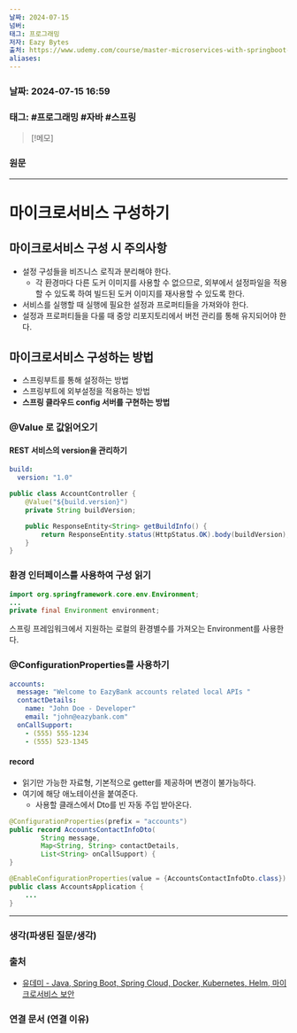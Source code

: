 ```yaml
---
날짜: 2024-07-15
넘버: 
태그: 프로그래밍
저자: Eazy Bytes
출처: https://www.udemy.com/course/master-microservices-with-springboot-docker-kubernetes-korean/
aliases:
---
```

### 날짜:  2024-07-15 16:59

### 태그: #프로그래밍 #자바 #스프링

>[!메모]
>

### 원문
---
# 마이크로서비스 구성하기
## 마이크로서비스 구성 시 주의사항
- 설정 구성들을 비즈니스 로직과 분리해야 한다.
	- 각 환경마다 다른 도커 이미지를 사용할 수 없으므로, 외부에서 설정파일을 적용할 수 있도록 하여 빌드된 도커 이미지를 재사용할 수 있도록 한다.
- 서비스를 실행할 때 실행에 필요한 설정과 프로퍼티들을 가져와야 한다.
- 설정과 프로퍼티들을 다룰 때 중앙 리포지토리에서 버전 관리를 통해 유지되어야 한다.
## 마이크로서비스 구성하는 방법
- 스프링부트를 통해 설정하는 방법
- 스프링부트에 외부설정을 적용하는 방법
- **스프링 클라우드 config 서버를 구현하는 방법**

### @Value 로 값읽어오기
#### REST 서비스의 version을 관리하기
```YAML title:application.yaml
build:
  version: "1.0"
```
```java
public class AccountController {
	@Value("${build.version}")
	private String buildVersion;

	public ResponseEntity<String> getBuildInfo() {
		return ResponseEntity.status(HttpStatus.OK).body(buildVersion);
	}
}
```
### 환경 인터페이스를 사용하여 구성 읽기
```java
import org.springframework.core.env.Environment;
...
private final Environment environment;
```
스프링 프레임워크에서 지원하는 로컬의 환경별수를 가져오는 Environment를 사용한다.
### @ConfigurationProperties를 사용하기
```yaml
accounts:
  message: "Welcome to EazyBank accounts related local APIs "
  contactDetails:
    name: "John Doe - Developer"
    email: "john@eazybank.com"
  onCallSupport:
    - (555) 555-1234
    - (555) 523-1345
```
#### record
- 읽기만 가능한 자료형, 기본적으로 getter를 제공하며 변경이 불가능하다.
- 여기에 해당 애노테이션을 붙여준다.
	- 사용할 클래스에서 Dto를 빈 자동 주입 받아온다.
```java
@ConfigurationProperties(prefix = "accounts")
public record AccountsContactInfoDto(
		String message, 
		Map<String, String> contactDetails, 
		List<String> onCallSupport) {
}
```

```java
@EnableConfigurationProperties(value = {AccountsContactInfoDto.class})
public class AccountsApplication {
	...
}
```
---
### 생각(파생된 질문/생각)

### 출처
- [유데미 - Java, Spring Boot, Spring Cloud, Docker, Kubernetes, Helm, 마이크로서비스 보안](https://www.udemy.com/course/master-microservices-with-springboot-docker-kubernetes-korean/)

### 연결 문서 (연결 이유)
